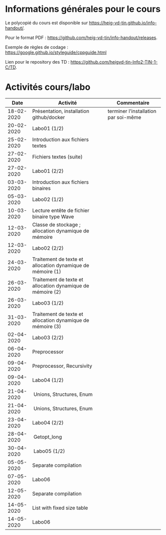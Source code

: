 # Informations générales pour le cours

Le polycopié du cours est disponible sur https://heig-vd-tin.github.io/info-handout/.

Pour le format PDF :  https://github.com/heig-vd-tin/info-handout/releases.

Exemple de règles de codage : https://google.github.io/styleguide/cppguide.html 

Lien pour le repository des TD : https://github.com/heigvd-tin-Info2-TIN-1-C/TD.

# Activités cours/labo
| Date | Activité | Commentaire |
|---|---|---|
|18-02-2020 | Présentation, installation github/docker | terminer l'installation par soi-même |
|20-02-2020 | Labo01 (1/2) |  |
|25-02-2020 | Introduction aux fichiers textes |  |
|27-02-2020 | Fichiers textes (suite) |  |
|27-02-2020 | Labo01 (2/2)  |  |
|03-03-2020 | Introduction aux fichiers binaires |  |
|05-03-2020 | Labo02 (1/2) |  |
|10-03-2020 | Lecture entête de fichier binaire type Wave|  |
|12-03-2020 | Classe de stockage ; allocation dynamique de mémoire|  |
|12-03-2020 | Labo02 (2/2) |  |
|24-03-2020 | Traitement de texte et allocation dynamique de mémoire (1) |  |
|26-03-2020 | Traitement de texte et allocation dynamique de mémoire (2) |  |
|26-03-2020 | Labo03 (1/2) |  |
|31-03-2020 | Traitement de texte et allocation dynamique de mémoire (3) |  |
|02-04-2020 | Labo03 (2/2) |  |
|06-04-2020 | Preprocessor |  |
|09-04-2020 | Preprocessor, Recursivity |  |
|09-04-2020 | Labo04 (1/2) |  |
|21-04-2020 | Unions, Structures, Enum |
|21-04-2020 | Unions, Structures, Enum |
|23-04-2020 | Labo04 (2/2) |  |
|28-04-2020 | Getopt_long |
|30-04-2020 | Labo05 (1/2) |
| 05-05-2020 | Separate compilation |  
| 07-05-2020 | Labo06 |  
| 12-05-2020 | Separate compilation |  
| 14-05-2020 | List with fixed size table |  
| 14-05-2020 | Labo06 |  
